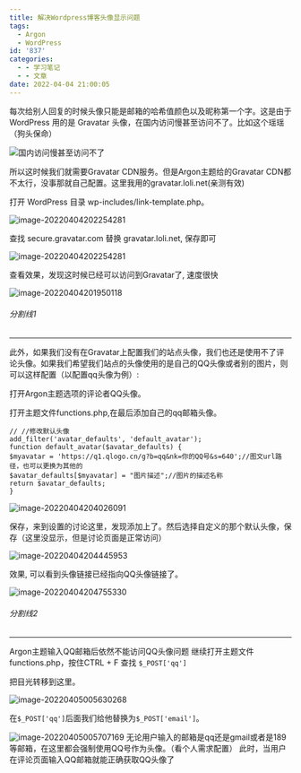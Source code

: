 ```yaml
---
title: 解决Wordpress博客头像显示问题
tags:
  - Argon
  - WordPress
id: '837'
categories:
  - - 学习笔记
  - - 文章
date: 2022-04-04 21:00:05
---
```


每次给别人回复的时候头像只能是邮箱的哈希值颜色以及昵称第一个字。这是由于WordPress 用的是 Gravatar 头像，在国内访问慢甚至访问不了。比如这个瑶瑶（狗头保命）

![国内访问慢甚至访问不了](https://www.wangwangyz.site/%E4%B8%AA%E4%BA%BA%E5%9B%BE%E5%BA%8A/%E5%9B%BD%E5%86%85%E8%AE%BF%E9%97%AE%E6%85%A2%E7%94%9A%E8%87%B3%E8%AE%BF%E9%97%AE%E4%B8%8D%E4%BA%86%E3%80%82%E6%AF%94%E5%A6%82%E8%BF%99%E4%B8%AA%E7%91%B6%E7%91%B6%EF%BC%88%E7%8B%97%E5%A4%B4%E4%BF%9D%E5%91%BD%EF%BC%89.png)

所以这时候我们就需要Gravatar CDN服务。但是Argon主题给的Gravatar CDN都不太行，没事那就自己配置。这里我用的gravatar.loli.net(亲测有效)
<!-- more -->
打开 WordPress 目录 wp-includes/link-template.php。

![image-20220404202254281](https://www.wangwangyz.site/%E4%B8%AA%E4%BA%BA%E5%9B%BE%E5%BA%8A/wp-includeslink-templatephp.png)

查找 secure.gravatar.com 替换 gravatar.loli.net, 保存即可

![image-20220404202254281](https://www.wangwangyz.site/%E4%B8%AA%E4%BA%BA%E5%9B%BE%E5%BA%8A/%E6%9B%BF%E6%8D%A2%20gravatar.loli.net,%20%E4%BF%9D%E5%AD%98%E5%8D%B3%E5%8F%AF.png)

查看效果，发现这时候已经可以访问到Gravatar了, 速度很快

![image-20220404201950118](https://www.wangwangyz.site/%E4%B8%AA%E4%BA%BA%E5%9B%BE%E5%BA%8A/GGGGGGGGGG.png)

###### 分割线1

* * *

此外，如果我们没有在Gravatar上配置我们的站点头像，我们也还是使用不了评论头像。如果我们希望我们站点的头像使用的是自己的QQ头像或者别的图片，则可以这样配置（以配置qq头像为例）:

打开Argon主题选项的评论者QQ头像。

打开主题文件functions.php,在最后添加自己的qq邮箱头像。

```
// //修改默认头像
add_filter('avatar_defaults', 'default_avatar');
function default_avatar($avatar_defaults) {
$myavatar = 'https://q1.qlogo.cn/g?b=qq&nk=你的QQ号&s=640';//图文url路径，也可以更换为其他的
$avatar_defaults[$myavatar] = "图片描述";//图片的描述名称
return $avatar_defaults;
}
```

![image-20220404204026091](https://www.wangwangyz.site/%E4%B8%AA%E4%BA%BA%E5%9B%BE%E5%BA%8A/image-20220404204026091.png)

保存，来到设置的讨论这里，发现添加上了。然后选择自定义的那个默认头像，保存（这里没显示，但是讨论页面是正常访问）

![image-20220404204445953](https://www.wangwangyz.site/%E4%B8%AA%E4%BA%BA%E5%9B%BE%E5%BA%8A/image-20220404204445953.png)

效果, 可以看到头像链接已经指向QQ头像链接了。

![image-20220404204755330](https://www.wangwangyz.site/%E4%B8%AA%E4%BA%BA%E5%9B%BE%E5%BA%8A/image-20220404204755330.png)

###### 分割线2

* * *

Argon主题输入QQ邮箱后依然不能访问QQ头像问题 继续打开主题文件functions.php，按住CTRL + F 查找 `$_POST['qq']`

把目光转移到这里。

![image-20220405005630268](https://www.wangwangyz.site/%E4%B8%AA%E4%BA%BA%E5%9B%BE%E5%BA%8A/image-20220405005630268.png)

在`$_POST['qq']`后面我们给他替换为`$_POST['email']`。

![image-20220405005707169](https://www.wangwangyz.site/%E4%B8%AA%E4%BA%BA%E5%9B%BE%E5%BA%8A/image-20220405005707169.png) 无论用户输入的邮箱是qq还是gmail或者是189等邮箱，在这里都会强制使用QQ号作为头像。（看个人需求配置） 此时，当用户在评论页面输入QQ邮箱就能正确获取QQ头像了